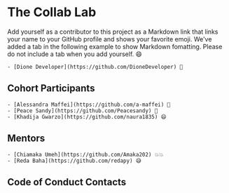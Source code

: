 # The Collab Lab

Add yourself as a contributor to this project as a Markdown link that links your name to your GitHub profile and shows your favorite emoji. We've added a tab in the following example to show Markdown fomatting. Please do not include a tab when you add yourself. 😄

    - [Dione Developer](https://github.com/DioneDeveloper) 💅

## Cohort Participants

    - [Alessandra Maffei](https://github.com/a-maffei) 🍕
    - [Peace Sandy](https://github.com/Peacesandy) 💅
    - [Khadija Gwarzo](https://github.com/naura1835) 😄

## Mentors

    - [Chiamaka Umeh](https://github.com/Amaka202) 💥💥
    - [Reda Baha](https://github.com/redapy) 😅

## Code of Conduct Contacts
